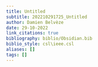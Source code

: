 ```yaml
---
title: Untitled
subtitle: 202210291725_Untitled
author: Damien Belvèze
date: 29-10-2022
link_citations: true
bibliography: biblio/Obsidian.bib
biblio_style: csl\ieee.csl
aliases: []
tags: []
---
```








